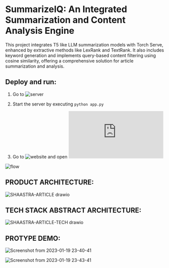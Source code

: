 # SummarizeIQ: An Integrated Summarization and Content Analysis Engine
This project integrates T5 like LLM summarization models with Torch Serve, enhanced by extractive methods like LexRank and TextRank. It also includes keyword generation and implements query-based content filtering using cosine similarity, offering a comprehensive solution for article summarization and analysis.

## Deploy and run:
1) Go to ![server](https://github.com/FrozenWolf-Cyber/Scalable-Summarization/tree/master/server)
2) Start the server by executing 
``` python app.py ```

3) Go to ![website](https://github.com/FrozenWolf-Cyber/Scalable-Summarization/tree/master/website) and open ![index.html](https://github.com/FrozenWolf-Cyber/Scalable-Summarization/blob/master/website/index.html)


![flow](https://github.com/FrozenWolf-Cyber/Scalable-Summarization/blob/master/FLOWCHART.drawio.png)

## PRODUCT ARCHITECTURE:
![SHAASTRA-ARTICLE drawio](https://user-images.githubusercontent.com/57902078/213528159-6413d960-cfbf-4ae6-a2ad-e72b83aae8f7.png)


## TECH STACK ABSTRACT ARCHITECTURE:
![SHAASTRA-ARTICLE-TECH drawio](https://user-images.githubusercontent.com/57902078/213528189-6dbe2344-67f1-4c5a-aca5-af002ae120cf.png)

## PROTYPE DEMO:

![Screenshot from 2023-01-19 23-40-41](https://user-images.githubusercontent.com/57902078/213528607-2c2f9794-6715-4135-9197-9395380ae73b.png)

![Screenshot from 2023-01-19 23-43-41](https://user-images.githubusercontent.com/57902078/213528617-990d110f-2fa3-4723-9bd3-296dfde071a8.png)
